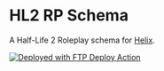 
# HL2 RP Schema
A Half-Life 2 Roleplay schema for [Helix](https://github.com/nebulouscloud/helix).

[<img alt="Deployed with FTP Deploy Action" src="https://img.shields.io/badge/Deployed With-FTP DEPLOY ACTION-%3CCOLOR%3E?style=for-the-badge&color=0077b6">](https://github.com/SamKirkland/FTP-Deploy-Action)
